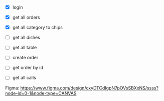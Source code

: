 - [x] login 
- [x] get all orders
- [x] get all category to chips
- [ ] get all dishes
- [ ] get all table 
- [ ] create order
- [ ] get order by id 
- [ ] get all calls 




Figma: https://www.figma.com/design/cxyDTCdIgpN7pOVsSBXxNS/ssss?node-id=0-1&node-type=CANVAS

